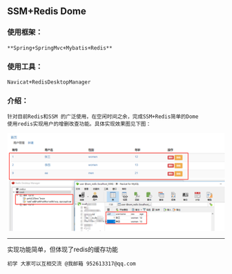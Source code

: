 ## SSM+Redis Dome

### 使用框架：
    **Spring+SpringMvc+Mybatis+Redis**
### 使用工具：
    Navicat+RedisDesktopManager
### 介绍：
    针对目前Redis和SSM 的广泛使用，在空闲时间之余，完成SSM+Redis简单的Dome
    使用redis实现用户的增删改查功能。具体实现效果图见下图：
![Dome效果图](https://github.com/onezqz/picture/raw/master/ssm_redis.png)
*******
实现功能简单，但体现了redis的缓存功能

`初学 大家可以互相交流 @我邮箱 952613317@qq.com`

